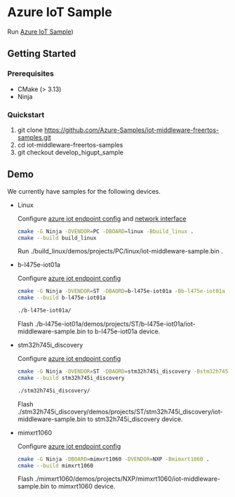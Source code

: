 # Azure IoT Sample

Run [Azure IoT Sample](demo/sample_azure_iot/sample_azure_iot.c))

## Getting Started

### Prerequisites

- CMake (> 3.13)
- Ninja

### Quickstart

1. git clone https://github.com/Azure-Samples/iot-middleware-freertos-samples.git
2. cd iot-middleware-freertos-samples
3. git checkout develop_higupt_sample

## Demo

We currently have samples for the following devices. 

- Linux

  Configure [azure iot endpoint config](demos/projects/PC/linux/config/demo_config.h) and [network interface](demos/projects/PC/linux/config/FreeRTOSConfig.h)
  ```bash
  cmake -G Ninja -DVENDOR=PC -DBOARD=linux -Bbuild_linux .
  cmake --build build_linux
  ```
  Run ./build_linux/demos/projects/PC/linux/iot-middleware-sample.bin .
  
- b-l475e-iot01a

  Configure [azure iot endpoint config](demos/projects/ST/b-l475e-iot01a/config/demo_config.h)
  ```bash
  cmake -G Ninja -DVENDOR=ST -DBAORD=b-l475e-iot01a -Bb-l475e-iot01a .
  cmake --build b-l475e-iot01a

  ./b-l475e-iot01a/
  ```
  Flash ./b-l475e-iot01a/demos/projects/ST/b-l475e-iot01a/iot-middleware-sample.bin to b-l475e-iot01a device.
  
- stm32h745i_discovery

  Configure [azure iot endpoint config](demos/projects/ST/stm32h745i_discovery/config/demo_config.h)
  ```bash
  cmake -G Ninja -DVENDOR=ST -DBAORD=stm32h745i_discovery -Bstm32h745i_discovery .
  cmake --build stm32h745i_discovery

  ./stm32h745i_discovery/
  ```
  Flash ./stm32h745i_discovery/demos/projects/ST/stm32h745i_discovery/iot-middleware-sample.bin to stm32h745i_discovery device.
  
- mimxrt1060

  Configure [azure iot endpoint config](demos/projects/NXP/mimxrt1060/config/demo_config.h)
  ```bash
  cmake -G Ninja -DBOARD=mimxrt1060 -DVENDOR=NXP -Bmimxrt1060 .
  cmake --build mimxrt1060
  
  ```
  Flash ./mimxrt1060/demos/projects/NXP/mimxrt1060/iot-middleware-sample.bin to mimxrt1060 device.
